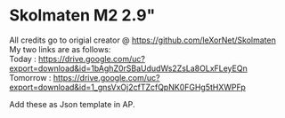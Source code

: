 # Skolmaten M2 2.9"
All credits go to origial creator @ https://github.com/leXorNet/Skolmaten <br>
My two links are as follows: <br>
Today : https://drive.google.com/uc?export=download&id=1bAghZ0rSBaUdudWs2ZsLa8OLxFLeyEQn <br>
Tomorrow : https://drive.google.com/uc?export=download&id=1_gnsVxOj2cfTZcfQpNK0FGHg5tHXWPFp

Add these as Json template in AP.
